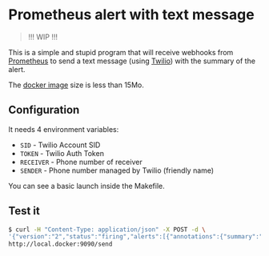 # Prometheus alert with text message

> !!! WIP !!!

This is a simple and stupid program that will receive webhooks from [Prometheus](https://prometheus.io/) to send a text message (using [Twilio](https://www.twilio.com/)) with the summary of the alert.

The [docker image](https://hub.docker.com/r/swatto/promtotwilio/) size is less than 15Mo.

## Configuration

It needs 4 environment variables:

- `SID` - Twilio Account SID
- `TOKEN` - Twilio Auth Token
- `RECEIVER` - Phone number of receiver
- `SENDER` - Phone number managed by Twilio (friendly name)

You can see a basic launch inside the Makefile.

## Test it

```bash
$ curl -H "Content-Type: application/json" -X POST -d \
'{"version":"2","status":"firing","alerts":[{"annotations":{"summary":"Server down"},"startsAt":"2016-03-19T05:54:01Z"}]}' \
http://local.docker:9090/send
```
